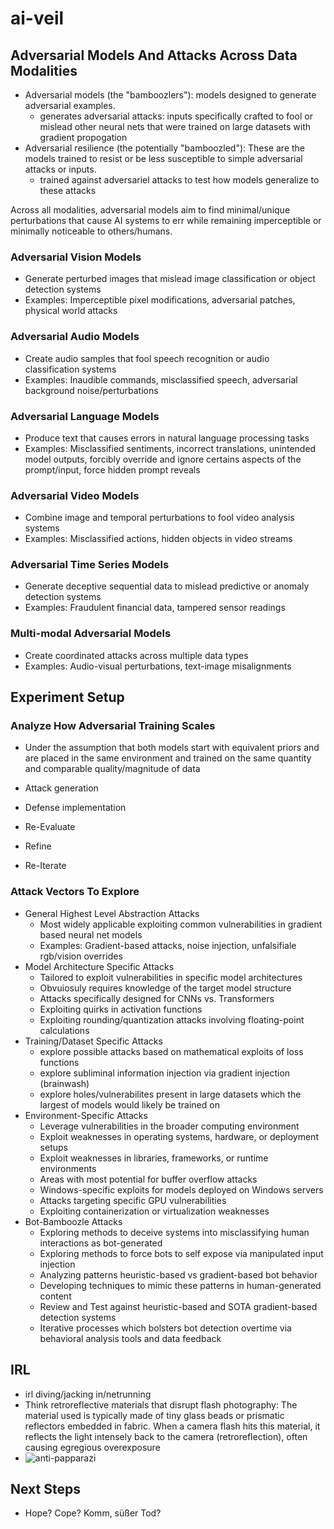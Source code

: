 # ai-veil
 
## Adversarial Models And Attacks Across Data Modalities

- Adversarial models (the "bamboozlers"): models designed to generate adversarial examples.
  - generates adversarial attacks: inputs specifically crafted to fool or mislead other neural nets that were trained on large datasets with gradient propogation
- Adversarial resilience (the potentially "bamboozled"): These are the models trained to resist or be less susceptible to simple adversarial attacks or inputs.
  - trained against adversariel attacks to test how models generalize to these attacks

Across all modalities, adversarial models aim to find minimal/unique perturbations that cause AI systems to err while remaining imperceptible or minimally noticeable to others/humans.

### Adversarial Vision Models

- Generate perturbed images that mislead image classification or object detection systems
- Examples: Imperceptible pixel modifications, adversarial patches, physical world attacks

### Adversarial Audio Models

- Create audio samples that fool speech recognition or audio classification systems
- Examples: Inaudible commands, misclassified speech, adversarial background noise/perturbations

### Adversarial Language Models

- Produce text that causes errors in natural language processing tasks
- Examples: Misclassified sentiments, incorrect translations, unintended model outputs, forcibly override and ignore certains aspects of the prompt/input, force hidden prompt reveals

### Adversarial Video Models

- Combine image and temporal perturbations to fool video analysis systems
- Examples: Misclassified actions, hidden objects in video streams

### Adversarial Time Series Models

- Generate deceptive sequential data to mislead predictive or anomaly detection systems
- Examples: Fraudulent financial data, tampered sensor readings

### Multi-modal Adversarial Models

- Create coordinated attacks across multiple data types
- Examples: Audio-visual perturbations, text-image misalignments

## Experiment Setup

### Analyze How Adversarial Training Scales

- Under the assumption that both models start with equivalent priors and are placed in the same environment and trained on the same quantity and comparable quality/magnitude of data

- Attack generation
- Defense implementation
- Re-Evaluate
- Refine
- Re-Iterate

### Attack Vectors To Explore

- General Highest Level Abstraction Attacks
    - Most widely applicable exploiting common vulnerabilities in gradient based neural net models
    - Examples: Gradient-based attacks, noise injection, unfalsifiale rgb/vision overrides
- Model Architecture Specific Attacks
    - Tailored to exploit vulnerabilities in specific model architectures
    - Obvuiosuly requires knowledge of the target model structure
    - Attacks specifically designed for CNNs vs. Transformers
    - Exploiting quirks in activation functions
    - Exploiting rounding/quantization attacks involving floating-point calculations
- Training/Dataset Specific Attacks
    - explore possible attacks based on mathematical exploits of loss functions
    - explore subliminal information injection via gradient injection (brainwash)
    - explore holes/vulnerabilites present in large datasets which the largest of models would likely be trained on
- Environment-Specific Attacks
    - Leverage vulnerabilities in the broader computing environment
    - Exploit weaknesses in operating systems, hardware, or deployment setups
    - Exploit weaknesses in libraries, frameworks, or runtime environments
    - Areas with most potential for buffer overflow attacks 
    - Windows-specific exploits for models deployed on Windows servers
    - Attacks targeting specific GPU vulnerabilities
    - Exploiting containerization or virtualization weaknesses
- Bot-Bamboozle Attacks
    - Exploring methods to deceive systems into misclassifying human interactions as bot-generated
    - Exploring methods to force bots to self expose via manipulated input injection
    - Analyzing patterns heuristic-based vs gradient-based bot behavior
    - Developing techniques to mimic these patterns in human-generated content
    - Review and Test against heuristic-based and SOTA gradient-based detection systems
    - Iterative processes which bolsters bot detection overtime via behavioral analysis tools and data feedback

 ## IRL

 - irl diving/jacking in/netrunning
 - Think retroreflective materials that disrupt flash photography: The material used is typically made of tiny glass beads or prismatic reflectors embedded in fabric. When a camera flash hits this material, it reflects the light intensely back to the camera (retroreflection), often causing egregious overexposure
 - ![anti-papparazi](https://github.com/user-attachments/assets/77ac6c40-da22-47dc-8b86-bfb94eb20f9d)


## Next Steps

- Hope? Cope? Komm, süßer Tod?

